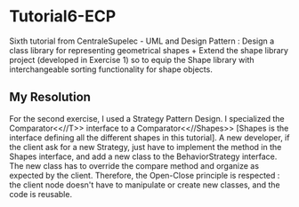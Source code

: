 # Tutorial6-ECP
Sixth tutorial from CentraleSupelec - UML and Design Pattern : Design a class library for representing geometrical shapes + Extend the shape library project (developed in Exercise 1) so to equip the Shape library
with interchangeable sorting functionality for shape objects.

## My Resolution

For the second exercise, I used a Strategy Pattern Design. I specialized the Comparator<<//T>> interface to a Comparator<<//Shapes>> [Shapes is the interface defining all the different shapes in this tutorial]. A new developer, if the client ask for a new Strategy, just have to implement the method in the Shapes interface, and add a new class to the BehaviorStrategy interface. The new class has to override the compare method and organize as expected by the client.
Therefore, the Open-Close principle is respected : the client node doesn't have to manipulate or create new classes, and the code is reusable. 
